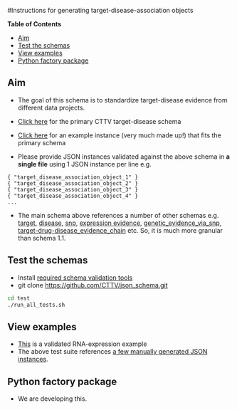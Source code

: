 #Instructions for generating target-disease-association objects

<!-- START doctoc generated TOC please keep comment here to allow auto update -->
<!-- DON'T EDIT THIS SECTION, INSTEAD RE-RUN doctoc TO UPDATE -->
**Table of Contents** 

  - [Aim](#aim)
  - [Test the schemas](#test-the-schemas)
  - [View examples](#view-examples)
  - [Python factory package](#python-factory-package)

<!-- END doctoc generated TOC please keep comment here to allow auto update -->

## Aim

- The goal of this schema is to standardize target-disease evidence from different data projects.

- [Click here](../src/target_disease_association.json) for the primary CTTV target-disease schema

- [Click here](../test/target_disease_assoc/target_disease_association.json) for an example instance (very much made up!) that fits the primary schema

- Please provide JSON instances validated against the above schema in **a single file** using 1 JSON instance per line e.g.
```
{ "target_disease_association_object_1" }
{ "target_disease_association_object_2" }
{ "target_disease_association_object_3" }
{ "target_disease_association_object_4" }
...
```


- The main schema above references a number of other schemas e.g. [target](../src/bioentity/target.json), [disease](../src/bioentity/disease.json), [snp](../src/bioentity/snp.json), [expression evidence](../src/evidence/expression.json), [genetic_evidence_via_snp](../src/evidence/genetics/snp.json), [target-drug-disease_evidence_chain](../src/evidence_chain/drug.json) etc. So, it is much more granular than schema 1.1.

## Test the schemas

- Install [required schema validation tools](../test/README.md)
- git clone https://github.com/CTTV/json_schema.git

```bash
cd test
./run_all_tests.sh
```

## View examples

- [This](../examples/expression.json) is a validated RNA-expression example
- The above test suite references [a few manually generated JSON instances](../test). 

## Python factory package

- We are developing this.